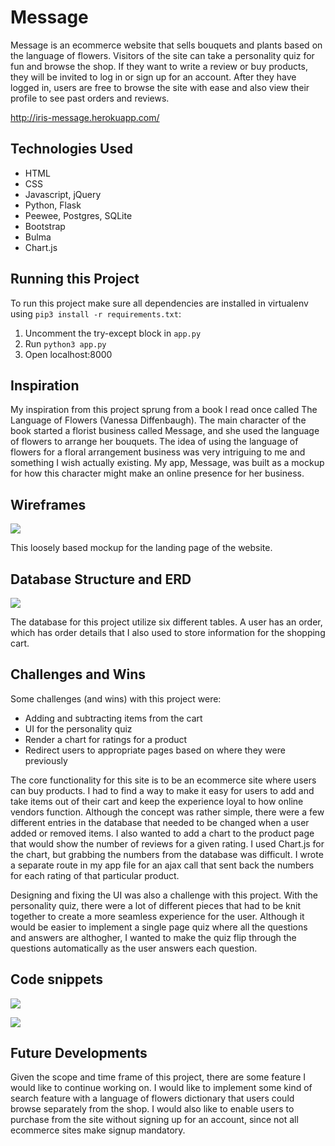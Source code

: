 # Message
Message is an ecommerce website that sells bouquets and plants based on the language of flowers. Visitors of the site can take a personality quiz for fun and browse the shop. If they want to write a review or buy products, they will be invited to log in or sign up for an account. After they have logged in, users are free to browse the site with ease and also view their profile to see past orders and reviews.

http://iris-message.herokuapp.com/

## Technologies Used
- HTML
- CSS
- Javascript, jQuery
- Python, Flask
- Peewee, Postgres, SQLite
- Bootstrap
- Bulma
- Chart.js

## Running this Project
To run this project make sure all dependencies are installed in virtualenv using `pip3 install -r requirements.txt`:
1. Uncomment the try-except block in `app.py`
2. Run `python3 app.py`
3. Open localhost:8000

## Inspiration
My inspiration from this project sprung from a book I read once called The Language of Flowers (Vanessa Diffenbaugh). The main character of the book started a florist business called Message, and she used the language of flowers to arrange her bouquets. The idea of using the language of flowers for a floral arrangement business was very intriguing to me and something I wish actually existing. My app, Message, was built as a mockup for how this character might make an online presence for her business.

## Wireframes
![](https://trello-attachments.s3.amazonaws.com/5c9e4637f5576c5cf941a49b/5caedbdd6fe8fd34cf61b1f4/dde3a2ca8245d21fcdd57a1932b7ce57/index.jpg)

This loosely based mockup for the landing page of the website.

## Database Structure and ERD

![](https://trello-attachments.s3.amazonaws.com/5c9e4637f5576c5cf941a49b/5c9e5af7bb914116866458cf/5b29ec943faebe19fb9c4c279d86e51e/IMG_5480.jpg)

The database for this project utilize six different tables. A user has an order, which has order details that I also used to store information for the shopping cart. 

## Challenges and Wins
Some challenges (and wins) with this project were:
- Adding and subtracting items from the cart
- UI for the personality quiz
- Render a chart for ratings for a product
- Redirect users to appropriate pages based on where they were previously

The core functionality for this site is to be an ecommerce site where users can buy products. I had to find a way to make it easy for users to add and take items out of their cart and keep the experience loyal to how online vendors function. Although the concept was rather simple, there were a few different entries in the database that needed to be changed when a user added or removed items. I also wanted to add a chart to the product page that would show the number of reviews for a given rating. I used Chart.js for the chart, but grabbing the numbers from the database was difficult. I wrote a separate route in my app file for an ajax call that sent back the numbers for each rating of that particular product.

Designing and fixing the UI was also a challenge with this project. With the personality quiz, there were a lot of different pieces that had to be knit together to create a more seamless experience for the user. Although it would be easier to implement a single page quiz where all the questions and answers are althogher, I wanted to make the quiz flip through the questions automatically as the user answers each question.

## Code snippets
![](https://trello-attachments.s3.amazonaws.com/5c9e4637f5576c5cf941a49b/5cb0211dca5181560a7272ed/d7fa10b7f7b6fdc2d643ec7a3b7bb9ab/Screen_Shot_2019-04-11_at_9.36.18_PM.png)

![](https://trello-attachments.s3.amazonaws.com/5c9e4637f5576c5cf941a49b/5cb0211dca5181560a7272ed/ea4315fc48a8ffc2b6522df4ad88a6dc/Screen_Shot_2019-04-11_at_9.38.32_PM.png)

## Future Developments
Given the scope and time frame of this project, there are some feature I would like to continue working on. I would like to implement some kind of search feature with a language of flowers dictionary that users could browse separately from the shop. I would also like to enable users to purchase from the site without signing up for an account, since not all ecommerce sites make signup mandatory. 


